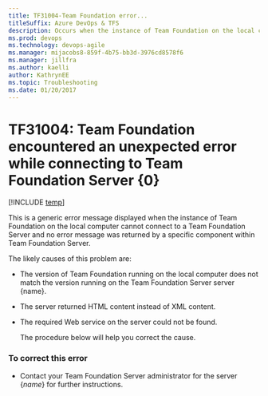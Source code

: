 ```yaml
---
title: TF31004-Team Foundation error...
titleSuffix: Azure DevOps & TFS
description: Occurs when the instance of Team Foundation on the local computer cannot connect to the application-tier server for Team Foundation Server.
ms.prod: devops
ms.technology: devops-agile
ms.manager: mijacobs8-859f-4b75-bb3d-3976cd8578f6
ms.manager: jillfra
ms.author: kaelli
author: KathrynEE
ms.topic: Troubleshooting
ms.date: 01/20/2017
---
```


# TF31004: Team Foundation encountered an unexpected error while connecting to Team Foundation Server {0}

[!INCLUDE [temp](../../_shared/version-vsts-tfs-all-versions.md)]

This is a generic error message displayed when the instance of Team Foundation on the local computer cannot connect to a Team Foundation Server and no error message was returned by a specific component within Team Foundation Server.  
  
 The likely causes of this problem are:  
  
- The version of Team Foundation running on the local computer does not match the version running on the Team Foundation Server server {name}.  
  
- The server returned HTML content instead of XML content.  
  
- The required Web service on the server could not be found.  
  
  The procedure below will help you correct the cause.  
  
### To correct this error  
  
-   Contact your Team Foundation Server administrator for the server {*name*} for further instructions.